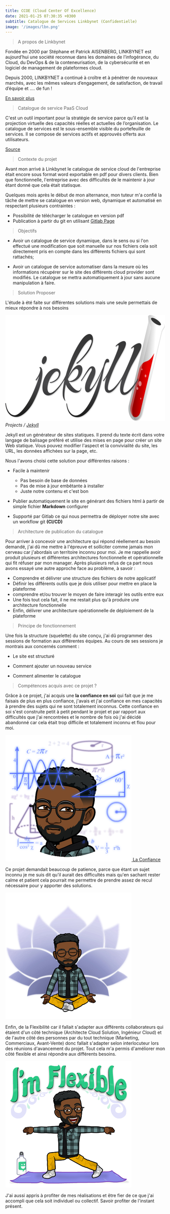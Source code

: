```yaml
---
title: CCOE (Cloud Center Of Excellence)
date: 2021-01-25 07:30:35 +0300
subtitle: Catalogue de Services Linkbynet (Confidentielle)
image: '/images/lbn.png'
---
```


> A propos de Linkbynet 

Fondée en 2000 par Stéphane et Patrick AISENBERG, LINKBYNET est aujourd’hui une société reconnue dans les domaines de l’infogérance, du Cloud, du DevOps & de la conteneurisation, de la cybersécurité et en logiciel de management de plateformes cloud.

Depuis 2000, LINKBYNET a continué à croître et à pénétrer de nouveaux marchés, avec les mêmes valeurs d’engagement, de satisfaction, de travail d’équipe et …. de fun !

[En savoir plus](https://www.linkbynet.com/fr/a-propos)

> Catalogue de service PaaS Cloud 

C'est un outil important pour la stratégie de service parce qu’il est la projection virtuelle des capacités réelles et actuelles de l’organisation. Le catalogue de services est le sous-ensemble visible du portefeuille de services. Il se compose de services actifs et approuvés offerts aux utilisateurs.

[Source](https://www.bing.com/search?q=c%27est+quoi+un+catalogue+de+service+%3F&qs=n&form=QBRE&sp=-1&pq=c%27est+quoi+un+catalogue+de+service+%3F&sc=0-36&sk=&cvid=44F57EA8B72B41978DDDD504A9477F92)

> Contexte du projet 

Avant mon arrivé à Linkbynet le catalogue de service cloud de l'entreprise était encore sous format word exportable en pdf pour divers clients. Bien que fonctionnelle, l'entreprise avec des difficultés de le maintenir à jour étant donné que cela était statisque. 

Quelques mois après le début de mon alternance, mon tuteur m'a confié la tâche de mettre se catalogue en version web, dynamique et automatisé en respectant plusieurs contraintes : 

- Possibilité de télécharger le catalogue en version pdf 
- Publication à partir du git en utilisant [Gitlab Page](https://docs.gitlab.com/ee/user/project/pages/)

> Objectifs 

  - Avoir un catalogue de service dynamique, dans le sens ou si l'on effectué une modification que soit manuelle sur nos fichiers cela soit directement pris en compte dans les différents fichiers qui sont rattachés; 

  - Avoir un catalogue de service automatiser dans la mesure où les informations récupérer sur le site des différents cloud provider sont modifiés. Le catalogue se mettra automatiquement à jour sans aucune manipulation à faire.

> Solution Proposer

L'étude à été faite sur différentes solutions mais une seule permettais de mieux répondre à nos besoins

<div class="gallery-box">
  <div class="gallery">
    <img src="/images/jekyll.svg" alt="Project">
  </div>
  <em>Projects / <a href="https://jekyllrb.com/" target="_blank">Jekyll</a></em>
</div>

Jekyll est un générateur de sites statiques. Il prend du texte écrit dans votre langage de balisage préféré et utilise des mises en page pour créer un site Web statique. Vous pouvez modifier l'aspect et la convivialité du site, les URL, les données affichées sur la page, etc.

Nous l'avons choisi cette solution pour différentes raisons :

- Facile à maintenir 
  * Pas besoin de base de données
  * Pas de mise à jour embêtante à installer
  * Juste notre contenu et c'est bon 

- Publier automatiquement le site en générant des fichiers html à partir de simple fichier **Markdown** configurer 

- Supporté par Gitlab ce qui nous permettra de déployer notre site avec un workflow git **(CI/CD)**

> Architecture de publication du catalogue 

Pour arriver à concevoir une architecture qui répond réellement au besoin demandé, j'ai dû me mettre à l'épreuve et solliciter comme jamais mon cerveau car j'abordais un territoire inconnu pour moi. Je me rappelle avoir produit plusieurs et différentes architectures fonctionnelle et opérationnelle qui fit réfuser par mon manager. Après plusieurs refus de ça part nous avons essayé une autre approche face au problème, à savoir : 

  - Comprendre et délivrer une structure des fichiers de notre applicatif 
  - Définir les différents outils que je dois utiliser pour mettre en place la plateforme 
  - comprendre et/ou trouver le moyen de faire interagir les outils entre eux 
  - Une fois tout cela fait, il ne me restait plus qu'à produire une architecture fonctionnelle 
  - Enfin, délivrer une architecture opérationnelle de déploiement de la plateforme 

> Principe de fonctionnement 

Une fois la structure (squelette) du site conçu, j'ai dû programmer des sessions de formation aux différentes équipes. Au cours de ses sessions je montrais aux concernés comment :

- Le site est structuré

- Comment ajouter un nouveau service

- Comment alimenter le catalogue

> Compétences acquis avec ce projet ?

Grâce à ce projet, j'ai acquis une **la confiance en soi** qui fait que je me faisais de plus en plus confiance, j'avais et j'ai confiance en mes capacités à prendre des sujets qui ne sont totalement inconnus. Cette confiance en soi s'est construite petit à petit pendant le projet et par rapport aux difficultés que j'ai rencontrées et le nombre de fois où j'ai décidé abandonné car cela était trop difficile et totalement inconnu et flou pour moi. 

<div class="gallery-box">
  <div class="gallery">
    <a href="https://www.credly.com/badges/bace27f2-f367-4f95-98da-8baec1ca43dd/public_url" target="_blank"><img src="/images/me9.jpg" alt="La Patience"> La Confiance </a>
</div>


Ce projet demandait beaucoup de patience, parce que étant un sujet inconnu je me suis dit qu'il aurait des difficultés mais qu'en sachant rester calme et patient cela pourrait me permettre de prendre assez de recul nécessaire pour y apporter des solutions.

<div class="gallery-box">
  <div class="gallery">
    <a href="https://www.credly.com/badges/bace27f2-f367-4f95-98da-8baec1ca43dd/public_url" target="_blank"><img src="/images/me8.jpg" alt="La Patience"></a>
</div>


Enfin, de la Flexibilité car il fallait s'adapter aux différents collaborateurs qui étaient d'un côté technique (Architecte Cloud Solution, Ingénieur Cloud) et de l'autre côté des personnes par du tout technique (Marketing, Commerciaux, Avant-Vente) donc fallait s'adapter selon interlocuteur lors des réunions d'avancement du projet. Tout cela m'a permis d'améliorer mon côté flexible et ainsi répondre aux différents besoins. 

<div class="gallery-box">
  <div class="gallery">
    <a href="https://www.credly.com/badges/bace27f2-f367-4f95-98da-8baec1ca43dd/public_url" target="_blank"><img src="/images/me11.jpg" alt="La Patience"></a>
  </div>
</div>

J'ai aussi appris à profiter de mes réalisations et être fier de ce que j'ai accompli que cela soit individuel ou collectif. Savoir profiter de l'instant présent.


